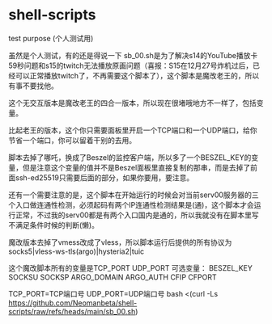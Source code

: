 # shell-scripts
test purpose (个人测试用)

虽然是个人测试，有的还是得说一下
sb_00.sh是为了解决s14的YouTube播放卡59秒问题和s15的twitch无法播放原画问题（喜报：S15在12月27号炸机过后，已经可以正常播放twitch了，不再需要这个脚本了），这个脚本是魔改老王的，所以有事不要找他。

这个无交互版本是魔改老王的四合一版本，所以现在很堵哦地方不一样了，包括变量。

比起老王的版本，这个你只需要面板里开启一个TCP端口和一个UDP端口，给你节省一个端口，你可以留着干别的去用。

脚本去掉了哪吒，换成了Beszel的监控客户端，所以多了一个BESZEL_KEY的变量，但是注意这个变量的值并不是Beszel面板里直接复制的那串，而是去掉了前面ssh-ed25519只需要后面的部分，如果你要用，要注意。

还有一个需要注意的是，这个脚本在开始运行的时候会对当前serv00服务器的三个入口做连通性检测，必须起码有两个IP连通性检测结果是(通)，这个脚本才会运行正常，不过我的serv00都是有两个入口国内是通的，所以我就没有在脚本里写不满足条件时候的判断(懒)。

魔改版本去掉了vmess改成了vless，所以脚本运行后提供的所有协议为 socks5|vless-ws-tls(argo)|hysteria2|tuic 

这个魔改脚本所有的变量是TCP_PORT UDP_PORT 可选变量： BESZEL_KEY SOCKSU SOCKSP ARGO_DOMAIN ARGO_AUTH CFIP CFPORT

TCP_PORT=TCP端口号 UDP_PORT=UDP端口号 bash <(curl -Ls https://github.com/Neomanbeta/shell-scripts/raw/refs/heads/main/sb_00.sh)
